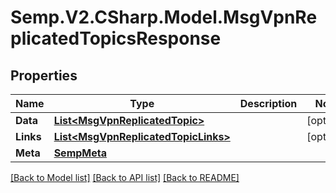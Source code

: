 # Semp.V2.CSharp.Model.MsgVpnReplicatedTopicsResponse
## Properties

Name | Type | Description | Notes
------------ | ------------- | ------------- | -------------
**Data** | [**List&lt;MsgVpnReplicatedTopic&gt;**](MsgVpnReplicatedTopic.md) |  | [optional] 
**Links** | [**List&lt;MsgVpnReplicatedTopicLinks&gt;**](MsgVpnReplicatedTopicLinks.md) |  | [optional] 
**Meta** | [**SempMeta**](SempMeta.md) |  | 

[[Back to Model list]](../README.md#documentation-for-models) [[Back to API list]](../README.md#documentation-for-api-endpoints) [[Back to README]](../README.md)

